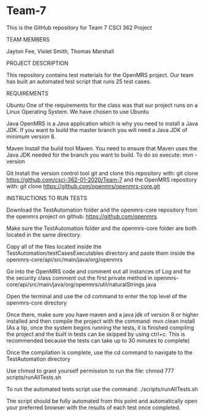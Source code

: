 # Team-7

This is the GitHub repository for Team 7 CSCI 362 Project

TEAM MEMBERS

Jayton Fee, Violet Smith, Thomas Marshall

PROJECT DESCRIPTION

This repository contains test materials for the OpenMRS project. Our team has built an automated test script that runs 25 test cases.

REQUIREMENTS

Ubuntu
One of the requirements for the class was that our project runs on a Linux Operating System. We have chosen to use Ubuntu

Java
OpenMRS is a Java application which is why you need to install a Java JDK.
If you want to build the master branch you will need a Java JDK of minimum version 8.

Maven
Install the build tool Maven.
You need to ensure that Maven uses the Java JDK needed for the branch you want to build.
To do so execute: mvn -version


Git
Install the version control tool git and clone this repository with:
git clone https://github.com/csci-362-01-2020/Team-7
and the OpenMRS repository with:
git clone https://github.com/openmrs/openmrs-core.git




INSTRUCTIONS TO RUN TESTS


Download the TestAutomation folder and the openmrs-core repository from the openmrs project on github: https://github.com/openmrs.

Make sure the TestAutomation folder and the openmrs-core folder are both located in the same directory.

Copy all of the files located inside the TestAutomation/testCasesExecutables directory and paste them inside the openmrs-core/api/src/main/java/org/openmrs

Go into the OpenMRS code and comment out all instances of Log and for the security class comment out the first private method in openmrs-core/api/src/main/java/org/openmrs/util/naturalStrings java

Open the terminal and use the cd command to enter the top level of the openmrs-core directory

Once there, make sure you have maven and a java jdk of version 8 or higher installed and then compile the project with the command: mvn clean install (As a tip, once the system begins running the tests, it is finished compiling the project and the built in tests can be skipped by using ctrl+c.  This is recommended because the tests can take up to 30 minutes to complete)

Once the compilation is complete, use the cd command to navigate to the TestAutomation directory

Use chmod to grant yourself permission to run the file: chmod 777 scripts/runAllTests.sh

To run the automated tests script use the command: ./scripts/runAllTests.sh

The script should be fully automated from this point and automatically open your preferred browser with the results of each test once completed. 
